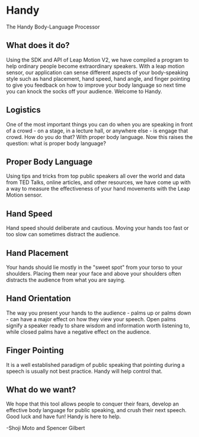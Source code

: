 # Handy
The Handy Body-Language Processor

What does it do?
---
Using the SDK and API of Leap Motion V2, we have compiled a program to help ordinary people become extraordinary speakers. With a leap motion sensor, our application can sense different aspects of your body-speaking style such as hand placement, hand speed, hand angle, and finger pointing to give you feedback on how to improve your body language so next time you can knock the socks off your audience. Welcome to Handy.

Logistics
---
One of the most important things you can do when you are speaking in front of a crowd - on a stage, in a lecture hall, or anywhere else - is engage that crowd. How do you do that? With proper body language. Now this raises the question: what is proper body language?

Proper Body Language
---
Using tips and tricks from top public speakers all over the world and data from TED Talks, online articles, and other resources, we have come up with a way to measure the effectiveness of your hand movements with the Leap Motion sensor.

Hand Speed
---
Hand speed should deliberate and cautious. Moving your hands too fast or too slow can sometimes distract the audience.

Hand Placement
---
Your hands should lie mostly in the "sweet spot" from your torso to your shoulders. Placing them near your face and above your shoulders often distracts the audience from what you are saying.

Hand Orientation
---
The way you present your hands to the audience - palms up or palms down - can have a major effect on how they view your speech. Open palms signify a speaker ready to share wisdom and information worth listening to, while closed palms have a negative effect on the audience.

Finger Pointing
---
It is a well established paradigm of public speaking that pointing during a speech is usually not best practice. Handy will help control that.

What do we want?
---
We hope that this tool allows people to conquer their fears, develop an effective body language for public speaking, and crush their next speech. Good luck and have fun! Handy is here to help.

-Shoji Moto and Spencer Gilbert
